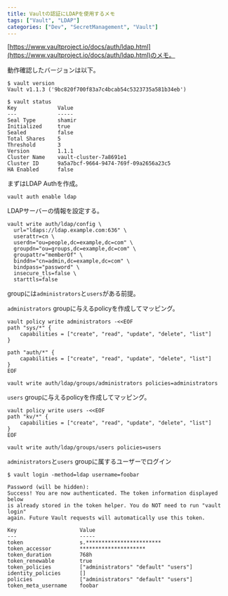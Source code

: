 ```yaml
---
title: Vaultの認証にLDAPを使用するメモ
tags: ["Vault", "LDAP"]
categories: ["Dev", "SecretManagement", "Vault"]
---
```


[https://www.vaultproject.io/docs/auth/ldap.html](https://www.vaultproject.io/docs/auth/ldap.html)のメモ。

動作確認したバージョンは以下。

```
$ vault version
Vault v1.1.3 ('9bc820f700f83a7c4bcab54c5323735a581b34eb')

$ vault status
Key             Value
---             -----
Seal Type       shamir
Initialized     true
Sealed          false
Total Shares    5
Threshold       3
Version         1.1.1
Cluster Name    vault-cluster-7a8691e1
Cluster ID      9a5a7bcf-9664-9474-769f-09a2656a23c5
HA Enabled      false
```

まずはLDAP Authを作成。

```
vault auth enable ldap
```

LDAPサーバーの情報を設定する。

```
vault write auth/ldap/config \
  url="ldaps://ldap.example.com:636" \
  userattr=cn \
  userdn="ou=people,dc=example,dc=com" \
  groupdn="ou=groups,dc=example,dc=com" \
  groupattr="memberOf" \
  binddn="cn=admin,dc=example,dc=com" \
  bindpass="password" \
  insecure_tls=false \
  starttls=false
```

groupには`administrators`と`users`がある前提。

`administrators` groupに与えるpolicyを作成してマッピング。

```
vault policy write administrators -<<EOF
path "sys/*" {
    capabilities = ["create", "read", "update", "delete", "list"]
}

path "auth/*" {
    capabilities = ["create", "read", "update", "delete", "list"]
}
EOF

vault write auth/ldap/groups/administrators policies=administrators
```

`users` groupに与えるpolicyを作成してマッピング。

```
vault policy write users -<<EOF
path "kv/*" {
    capabilities = ["create", "read", "update", "delete", "list"]
}
EOF

vault write auth/ldap/groups/users policies=users
```

`administrators`と`users` groupに属するユーザーでログイン

```
$ vault login -method=ldap username=foobar

Password (will be hidden): 
Success! You are now authenticated. The token information displayed below
is already stored in the token helper. You do NOT need to run "vault login"
again. Future Vault requests will automatically use this token.

Key                    Value
---                    -----
token                  s.************************
token_accessor         *********************
token_duration         768h
token_renewable        true
token_policies         ["administrators" "default" "users"]
identity_policies      []
policies               ["administrators" "default" "users"]
token_meta_username    foobar
```
